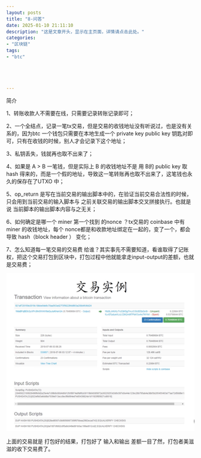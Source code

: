 ```yaml
---
layout: posts
title: "8-问答"
date: 2025-01-10 21:11:10
description: "这是文章开头，显示在主页面，详情请点击此处。"
categories: 
- "区块链"
tags:
- "btc"




---
```


简介 <!--more-->



1、转账收款人不需要在线，只需要记录转账记录即可；



2、一个全结点，记录一笔tx交易，但是交易的收钱地址没有听说过，也是没有关系的，因为btc 一个钱包只需要在本地生成一个 private key public key 钥匙对即可，只有在收钱的时候，别人才会记录下这个地址；



3、私钥丢失，钱就再也取不出来了；



4、如果是 A > B 一笔钱，但是实际上 B 的收钱地址不是 用 B的 public key 取hash 得来的，而是一个假的地址，导致这一笔转账再也取不出来了，这笔钱也永久的保存在了UTXO 中；



5、op_return 是写在当前交易的输出脚本中的，在验证当前交易合法性的时候，只会用到当前交易的输入脚本与 之前关联交易的输出脚本交叉拼接执行。也就是说 当前脚本的输出脚本内容与之无关；



6、如何确定是哪一个 miner 第一个找到 的nonce ？tx交易的 coinbase 中有miner 的收钱地址，每个 nonce都是和收款地址绑定在一起的，变了一个，都会导致 hash（block header ） 变化；



7、怎么知道每一笔交易的交易费 给谁？其实事先不需要知道，看谁取得了记账权，把这个交易打包到区块中，打包过程中他就能拿走input-output的差额，也就是交易费；

![截屏2024-12-02 20.59.26](8-%E9%97%AE%E7%AD%94/%E6%88%AA%E5%B1%8F2024-12-02%2020.59.26.jpg)

上面的交易就是 打包好的结果，打包好了 输入和输出 差额一目了然，打包者美滋滋的收下交易费了。



